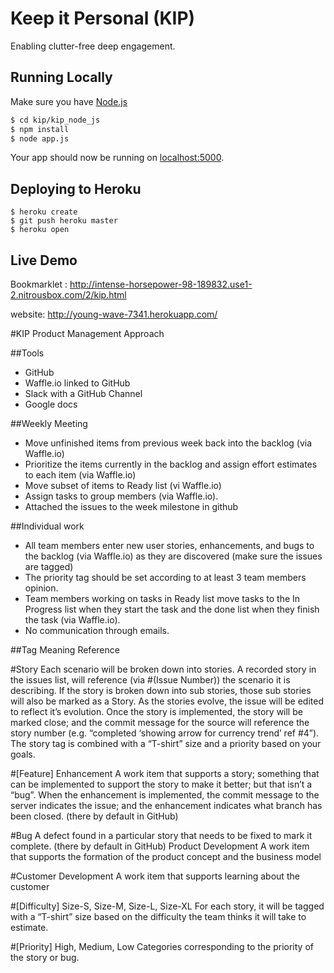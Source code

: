 # Keep it Personal (KIP)



Enabling clutter-free deep engagement. 

## Running Locally

Make sure you have [Node.js](http://nodejs.org/) 

```sh
$ cd kip/kip_node_js
$ npm install
$ node app.js
```

Your app should now be running on [localhost:5000](http://localhost:5000/).

## Deploying to Heroku

```
$ heroku create
$ git push heroku master
$ heroku open
```

## Live Demo

Bookmarklet : http://intense-horsepower-98-189832.use1-2.nitrousbox.com/2/kip.html

website: http://young-wave-7341.herokuapp.com/

#KIP Product Management Approach

##Tools
* GitHub
* Waffle.io linked to GitHub
* Slack with a GitHub Channel
* Google docs

##Weekly Meeting
* Move unfinished items from previous week back into the backlog (via Waffle.io)
* Prioritize the items currently in the backlog and assign effort estimates to each item (via Waffle.io)
* Move subset of items to Ready list (vi Waffle.io)
* Assign tasks to group members (via Waffle.io).
* Attached the issues to the week milestone in github

##Individual work
* All team members enter new user stories, enhancements, and bugs to the backlog (via Waffle.io) as they are discovered (make sure the issues are tagged)
* The priority tag should be set according to at least 3 team members opinion.
* Team members working on tasks in Ready list move tasks to the In Progress list when they start the task and the done list when they finish the task (via Waffle.io).
* No communication through emails. 

##Tag Meaning Reference

#Story
Each scenario will be broken down into stories.   A recorded story in the issues list, will reference (via #(Issue Number)) the scenario it is describing. If the story is broken down into sub stories, those sub stories will also be marked as a Story.   As the stories evolve, the issue will be edited to reflect it’s evolution.   Once the story is implemented, the story will be marked close; and the commit message for the source will reference the story number (e.g. “completed ‘showing arrow for currency trend’ ref #4”).  The story tag is combined with a “T-shirt” size and a priority based on your goals.

#[Feature] Enhancement
A work item that supports a story; something that can be implemented to support the story to make it better; but that isn’t a “bug”.   When the enhancement is implemented, the commit message to the server indicates the issue; and the enhancement indicates what branch has been closed. (there by default in GitHub)

#Bug
A defect found in a particular story that needs to be fixed to mark it complete. (there by default in GitHub)
Product Development
A work item that supports the formation of the product concept and the business model

#Customer Development
A work item that supports learning about the customer

#[Difficulty] Size-S, Size-M, Size-L, Size-XL
For each story, it will be tagged with a “T-shirt” size based on the difficulty the team thinks it will take to estimate.

#[Priority]
High, Medium, Low
Categories corresponding to the priority of the story or bug. 



